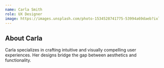 ```yaml
---
name: Carla Smith
role: UX Designer
image: https://images.unsplash.com/photo-1534528741775-53994a69daeb?ixlib=rb-4.0.3&ixid=M3wxMjA3fDB8MHxwaG90by1wYWdlfHx8fGVufDB8fHx8fA%3D%3D&auto=format&fit=crop&w=1650&q=80
---
```


## About Carla

Carla specializes in crafting intuitive and visually compelling user experiences. Her designs bridge the gap between aesthetics and functionality.
